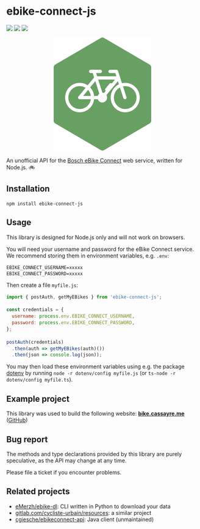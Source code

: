 # ebike-connect-js

![](https://github.com/FlorianCassayre/ebike-connect-js/actions/workflows/ci.yml/badge.svg)
![](https://img.shields.io/npm/v/ebike-connect-js?color=brightgreen)
![](https://img.shields.io/npm/l/ebike-connect-js?color=brightgreen)

<p align="center">
<img src="logo.svg">
</p>

An unofficial API for the [Bosch eBike Connect](https://www.ebike-connect.com/) web service, written for Node.js. :bike:

## Installation

```
npm install ebike-connect-js
```

## Usage

This library is designed for Node.js only and will not work on browsers.

You will need your username and password for the eBike Connect service.
We recommend storing them in environment variables, e.g. `.env`:
```
EBIKE_CONNECT_USERNAME=xxxxx
EBIKE_CONNECT_PASSWORD=xxxxx
```

Then create a file `myfile.js`:
```javascript
import { postAuth, getMyEBikes } from 'ebike-connect-js';

const credentials = {
  username: process.env.EBIKE_CONNECT_USERNAME,
  password: process.env.EBIKE_CONNECT_PASSWORD,
};

postAuth(credentials)
  .then(auth => getMyEBikes(auth)())
  .then(json => console.log(json));
```

You may then load these environment variables using e.g. the package [dotenv](https://www.npmjs.com/package/dotenv) by running `node -r dotenv/config myfile.js` (or `ts-node -r dotenv/config myfile.ts`).

## Example project

This library was used to build the following website: **[bike.cassayre.me](https://bike.cassayre.me/)** ([GitHub](https://github.com/FlorianCassayre/ebike-visualization))

## Bug report

The methods and type declarations provided by this library are purely speculative, as the API may change at any time.

Please file a ticket if you encounter problems.

## Related projects

- [eMerzh/ebike-dl](https://github.com/eMerzh/ebike-dl): CLI written in Python to download your data
- [gitlab.com/cycliste-urbain/resources](https://gitlab.com/cycliste-urbain/resources/-/tree/main/eBCDownload): a similar project
- [cgiesche/ebikeconnect-api](https://github.com/cgiesche/ebikeconnect-api): Java client (unmaintained)
